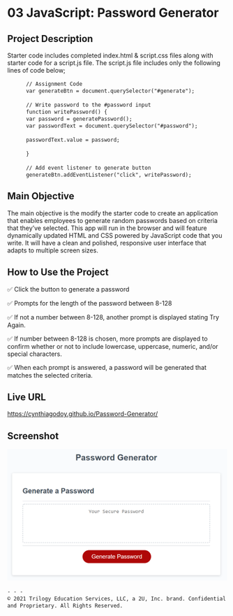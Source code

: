 # 03 JavaScript: Password Generator

## Project Description

Starter code includes completed index.html & script.css files along with starter code for a script.js file. The script.js file includes only the following lines of code below;

          // Assignment Code
          var generateBtn = document.querySelector("#generate");

          // Write password to the #password input
          function writePassword() {
          var password = generatePassword();
          var passwordText = document.querySelector("#password");

          passwordText.value = password;

          }

          // Add event listener to generate button
          generateBtn.addEventListener("click", writePassword);

## Main Objective

The main objective is the modify the starter code to create an application that enables employees to generate random passwords based on criteria that they’ve selected. This app will run in the browser and will feature dynamically updated HTML and CSS powered by JavaScript code that you write. It will have a clean and polished, responsive user interface that adapts to multiple screen sizes.

## How to Use the Project

✅ Click the button to generate a password

✅ Prompts for the length of the password between 8-128

✅ If not a number between 8-128, another prompt is displayed stating Try Again.

✅ If number between 8-128 is chosen, more prompts are displayed to confirm whether or not to include lowercase, uppercase, numeric, and/or special characters.

✅ When each prompt is answered, a password will be generated that matches the selected criteria.

## Live URL
https://cynthiagodoy.github.io/Password-Generator/

## Screenshot
![](images/PasswordGenerator.png)

```
- - -
© 2021 Trilogy Education Services, LLC, a 2U, Inc. brand. Confidential and Proprietary. All Rights Reserved.
